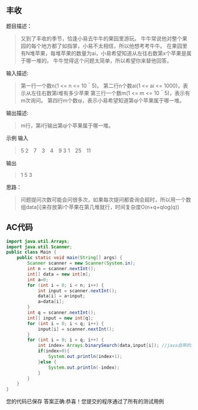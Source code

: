 ## 丰收

题目描述：

> 又到了丰收的季节，恰逢小易去牛牛的果园里游玩。
> 牛牛常说他对整个果园的每个地方都了如指掌，小易不太相信，所以他想考考牛牛。
> 在果园里有N堆苹果，每堆苹果的数量为ai，小易希望知道从左往右数第x个苹果是属于哪一堆的。
> 牛牛觉得这个问题太简单，所以希望你来替他回答。

输入描述:

> 第一行一个数n(1 <= n <= 10＾5)。
> 第二行n个数ai(1 <= ai <= 1000)，表示从左往右数第i堆有多少苹果
> 第三行一个数m(1 <= m <= 10＾5)，表示有m次询问。
> 第四行m个数qi，表示小易希望知道第qi个苹果属于哪一堆。

输出描述:

> m行，第i行输出第qi个苹果属于哪一堆。

示例
输入

> 5
> 2　7　3　4　9
> 3
> 1　25　11

输出

> 1
> 5
> 3

思路：

> 问题提问次数可能会问很多次，如果每次提问都查询会超时，所以用一个数组data[i]来存放第i个苹果在第几堆就行，时间复杂度O(n+q+qlog(q))

## AC代码

```java
import java.util.Arrays;
import java.util.Scanner;
public class Main {
    public static void main(String[] args) {
        Scanner scanner = new Scanner(System.in);
        int n = scanner.nextInt();
        int[] data = new int[n];
        int a=0;
        for (int i = 0; i < n; i++) {
            int input = scanner.nextInt();
            data[i] = a+input;
            a=data[i];
        }
        int q = scanner.nextInt();
        int[] input = new int[q];
        for (int i = 0; i < q; i++) {
            input[i] = scanner.nextInt();
        }
        for (int i = 0; i < q; i++) {
            int index= Arrays.binarySearch(data,input[i]); //java自带的二分查找，不用自己造轮子了
            if(index>0){
                System.out.println(index+1);
            }else {
                System.out.println(-index);
            }
        }
    }
}
```

您的代码已保存
答案正确:恭喜！您提交的程序通过了所有的测试用例